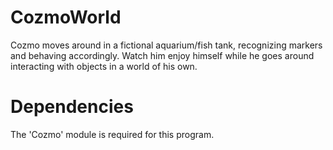 # CozmoWorld

Cozmo moves around in a fictional aquarium/fish tank, recognizing markers and behaving accordingly. Watch him enjoy himself while he goes around interacting with objects in a world of his own.

# Dependencies

The 'Cozmo' module is required for this program.
